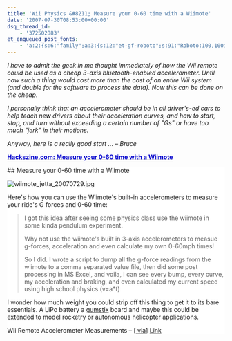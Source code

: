 ```yaml
---
title: 'Wii Physics &#8211; Measure your 0-60 time with a Wiimote'
date: '2007-07-30T08:53:00+00:00'
dsq_thread_id:
    - '372502883'
et_enqueued_post_fonts:
    - 'a:2:{s:6:"family";a:3:{s:12:"et-gf-roboto";s:91:"Roboto:100,100italic,300,300italic,regular,italic,500,500italic,700,700italic,900,900italic";s:22:"et-gf-roboto-condensed";s:59:"Roboto+Condensed:300,300italic,regular,italic,700,700italic";s:17:"et-gf-roboto-slab";s:51:"Roboto+Slab:100,200,300,regular,500,600,700,800,900";}s:6:"subset";a:7:{i:0;s:9:"latin-ext";i:1;s:5:"greek";i:2;s:9:"greek-ext";i:3;s:10:"vietnamese";i:4;s:8:"cyrillic";i:5;s:5:"latin";i:6;s:12:"cyrillic-ext";}}'
---
```


*I have to admit the geek in me thought immediately of how the Wii remote could be used as a cheap 3-axis bluetooth-enabled accelerometer. Until now such a thing would cost more than the cost of an entire Wii system (and double for the software to process the data). Now this can be done on the cheap.*

*I personally think that an accelerometer should be in all driver's-ed cars to help teach new drivers about their acceleration curves, and how to start, stop, and turn without exceeding a certain number of "Gs" or have too much "jerk" in their motions.*

*Anyway, here is a really good start … – Bruce*

[**<font color="#0000cc">Hackszine.com: Measure your 0-60 time with a Wiimote</font>**](http://www.hackszine.com/blog/archive/2007/07/measure_your_060_time_with_a_w.html?CMP=OTC-7G2N43923558)

<div style="background-color: #fff">## Measure your 0-60 time with a Wiimote 

![wiimote_jetta_20070729.jpg](http://hackszine.com/wiimote_jetta_20070729.jpg "wiimote_jetta_20070729.jpg")

Here's how you can use the Wiimote's built-in accelerometers to measure your ride's G forces and 0-60 time:

> I got this idea after seeing some physics class use the wiimote in some kinda pendulum experiment.
> 
>  Why not use the wiimote's built in 3-axis accelerometers to measue g-forces, acceleration and even calculate my own 0-60mph times!
> 
>  So I did. I wrote a script to dump all the g-force readings from the wiimote to a comma separated value file, then did some post processing in MS Excel, and voila, I can see every bump, every curve, my acceleration and braking, and even calculated my current speed using high school physics (v=a\*t)

I wonder how much weight you could strip off this thing to get it to its bare essentials. A LiPo battery a [gumstix](http://gumstix.com/) board and maybe this could be extended to model rocketry or autonomous helicopter applications.

Wii Remote Accelerometer Measurements – \[[ via](http://www.hackaday.com/2007/07/28/wiimote-car-accelerometer/)\] [Link](http://forums.vwvortex.com/zerothread?id=3362586)

</div>